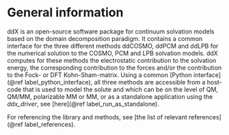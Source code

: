 # General information
ddX is an open-source software package for continuum solvation models based on the domain decomposition paradigm. It contains a common interface for the three different methods ddCOSMO, ddPCM and ddLPB for the numerical solution to the COSMO, PCM and LPB solvation models. 
ddX computes for these methods the electrostatic contribution to the solvation energy, the corresponding contribution to the forces and/or the contribution to the Fock- or DFT Kohn-Sham-matrix.
Using a common [Python interface](@ref label_python_interface), all three methods are accessible from a host-code that is used to model the solute and which can be on the level of QM, QM/MM, polarizable MM or MM, or as a standalone application using the *ddx_driver*, see [here](@ref label_run_as_standalone).

For referencing the library and methods, see [the list of relevant references](@ref label_references).




